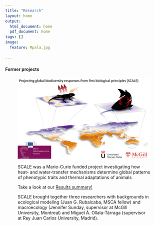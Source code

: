 ```yaml
---
title: "Research"
layout: home
output:
  html_document: home
  pdf_document: home
tags: []
image:
  feature: Mpala.jpg

---
```

<h4> Former projects </h4>
<figure class = "half">
<img src="/images/SCALE.png"> 
<p>SCALE was a Marie-Curie funded project investigating how heat- and water-transfer mechanisms determine global patterns of phenotypic traits and thermal adaptations of animals </p>
<p> Take a look at our
<a href = "https://cordis.europa.eu/article/id/443204-predicting-organismal-environment-interactions-under-climatic-scenarios"> Results summary! </a>
</p>
<p> SCALE brought together three researchers with backgrounds in ecological modeling (Juan G. Rubalcaba, MSCA fellow) and macroecology (Jennifer Sunday, supervisor at McGill University, Montreal) and Miguel Á. Ollala-Tárraga (supervisor at Rey Juan Carlos University, Madrid).</p>
</figure>


